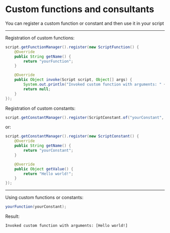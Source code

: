 # Custom functions and consultants

You can register a custom function or constant and then use it in your script

___

Registration of custom functions:
```java
script.getFunctionManager().register(new ScriptFunction() {
    @Override
    public String getName() {
        return "yourFunction";
    }

    @Override
    public Object invoke(Script script, Object[] args) {
        System.out.println("Invoked custom function with arguments: " + Arrays.toString(args));
        return null;
    }
});
```

Registration of custom constants:
```java
script.getConstantManager().register(ScriptConstant.of("yourConstant", "Hello world!"));
```
or:
```java
script.getConstantManager().register(new ScriptConstant() {
    @Override
    public String getName() {
        return "yourConstant";
    }

    @Override
    public Object getValue() {
        return "Hello world!";
    }
});
```

___

Using custom functions or constants:
```java
yourFunction(yourConstant);
```
Result:
```
Invoked custom function with arguments: [Hello world!]
```